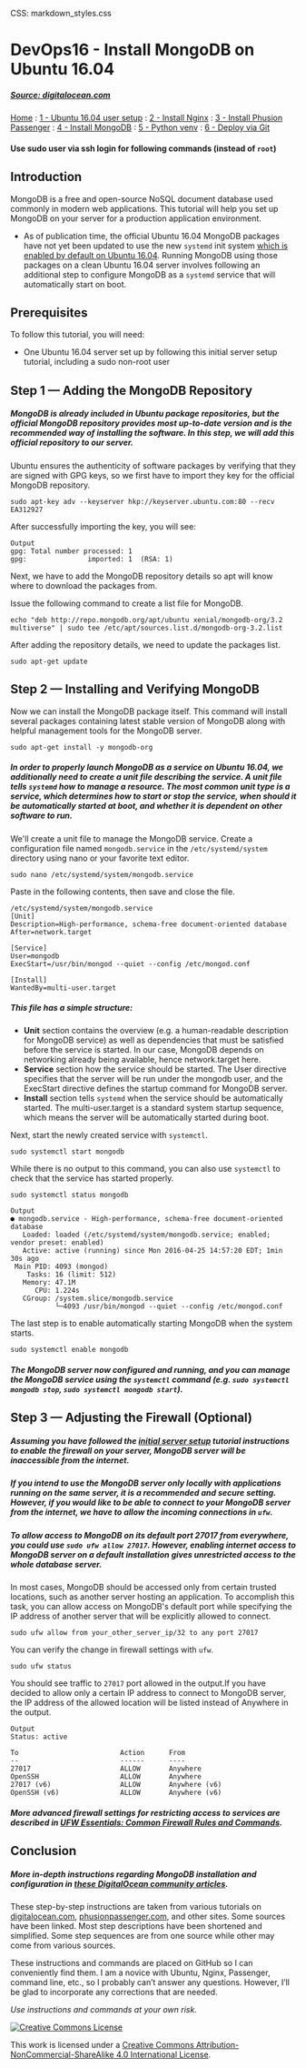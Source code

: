 CSS: markdown_styles.css

# DevOps16 - Install MongoDB on Ubuntu 16.04

##### [Source: digitalocean.com](https://www.digitalocean.com/community/tutorials/how-to-install-mongodb-on-ubuntu-16-04)

[Home](../index.html)
: [1 - Ubuntu 16.04 user setup](devops16_1_ubuntu16_setup.html)
: [2 - Install Nginx](devops16_2_install_nginx.html)
: [3 - Install Phusion Passenger](devops16_3_install_phusionpassenger.html)
: [4 - Install MongoDB](devops16_4_install_mongodb.html)
: [5 - Python venv](devops16_5_python_venv.html)
: [6 - Deploy via Git](devops16_5_deploy_flask_app_w_git.html)


#### Use sudo user via ssh login for following commands (instead of `root`)


## Introduction

MongoDB is a free and open-source NoSQL document database used commonly in modern web applications. This tutorial will help you set up MongoDB on your server for a production application environment.

* As of publication time, the official Ubuntu 16.04 MongoDB packages have not yet been updated to use the new `systemd` init system [which is enabled by default on Ubuntu 16.04](https://www.digitalocean.com/community/tutorials/what-s-new-in-ubuntu-16-04#the-systemd-init-system). Running MongoDB using those packages on a clean Ubuntu 16.04 server involves following an additional step to configure MongoDB as a `systemd` service that will automatically start on boot.

## Prerequisites

To follow this tutorial, you will need:

* One Ubuntu 16.04 server set up by following this initial server setup tutorial, including a sudo non-root user


## Step 1 — Adding the MongoDB Repository

##### MongoDB is already included in Ubuntu package repositories, but the official MongoDB repository provides most up-to-date version and is the recommended way of installing the software. In this step, we will add this official repository to our server.

Ubuntu ensures the authenticity of software packages by verifying that they are signed with GPG keys, so we first have to import they key for the official MongoDB repository.

```
sudo apt-key adv --keyserver hkp://keyserver.ubuntu.com:80 --recv EA312927
```

After successfully importing the key, you will see:

```
Output
gpg: Total number processed: 1
gpg:               imported: 1  (RSA: 1)
```

Next, we have to add the MongoDB repository details so apt will know where to download the packages from.

Issue the following command to create a list file for MongoDB.

```
echo "deb http://repo.mongodb.org/apt/ubuntu xenial/mongodb-org/3.2 multiverse" | sudo tee /etc/apt/sources.list.d/mongodb-org-3.2.list
```

After adding the repository details, we need to update the packages list.

```
sudo apt-get update
```

## Step 2 — Installing and Verifying MongoDB

Now we can install the MongoDB package itself. This command will install several packages containing latest stable version of MongoDB along with helpful management tools for the MongoDB server.

```
sudo apt-get install -y mongodb-org
```

##### In order to properly launch MongoDB as a service on Ubuntu 16.04, we additionally need to create a unit file describing the service. A _unit file_ tells `systemd` how to manage a resource. The most common unit type is a service, which determines how to start or stop the service, when should it be automatically started at boot, and whether it is dependent on other software to run.

We'll create a unit file to manage the MongoDB service.
Create a configuration file named `mongodb.service` in the `/etc/systemd/system` directory using nano or your favorite text editor.

```
sudo nano /etc/systemd/system/mongodb.service
```

Paste in the following contents, then save and close the file.

```
/etc/systemd/system/mongodb.service
[Unit]
Description=High-performance, schema-free document-oriented database
After=network.target

[Service]
User=mongodb
ExecStart=/usr/bin/mongod --quiet --config /etc/mongod.conf

[Install]
WantedBy=multi-user.target
```

##### This file has a simple structure:

* __Unit__ section contains the overview (e.g. a human-readable description for MongoDB service) as well as dependencies that must be satisfied before the service is started. In our case, MongoDB depends on networking already being available, hence network.target here.
* __Service__ section how the service should be started. The User directive specifies that the server will be run under the mongodb user, and the ExecStart directive defines the startup command for MongoDB server.
* __Install__ section tells `systemd` when the service should be automatically started. The multi-user.target is a standard system startup sequence, which means the server will be automatically started during boot.

Next, start the newly created service with `systemctl`.

```
sudo systemctl start mongodb
```

While there is no output to this command, you can also use `systemctl` to check that the service has started properly.

```
sudo systemctl status mongodb
```

```
Output
● mongodb.service - High-performance, schema-free document-oriented database
   Loaded: loaded (/etc/systemd/system/mongodb.service; enabled; vendor preset: enabled)
   Active: active (running) since Mon 2016-04-25 14:57:20 EDT; 1min 30s ago
 Main PID: 4093 (mongod)
    Tasks: 16 (limit: 512)
   Memory: 47.1M
      CPU: 1.224s
   CGroup: /system.slice/mongodb.service
           └─4093 /usr/bin/mongod --quiet --config /etc/mongod.conf
```

The last step is to enable automatically starting MongoDB when the system starts.

```
sudo systemctl enable mongodb
```

##### The MongoDB server now configured and running, and you can manage the MongoDB service using the ```systemctl``` command (e.g. ```sudo systemctl mongodb stop```, ```sudo systemctl mongodb start```).


## Step 3 — Adjusting the Firewall (Optional)

##### Assuming you have followed the [initial server setup](https://www.digitalocean.com/community/tutorials/initial-server-setup-with-ubuntu-16-04) tutorial instructions to enable the firewall on your server, MongoDB server will be inaccessible from the internet.

##### If you intend to use the MongoDB server only locally with applications running on the same server, it is a recommended and secure setting. However, if you would like to be able to connect to your MongoDB server from the internet, we have to allow the incoming connections in `ufw`.

##### To allow access to MongoDB on its default port 27017 from everywhere, you could use ```sudo ufw allow 27017```. However, enabling internet access to MongoDB server on a default installation gives unrestricted access to the whole database server.

In most cases, MongoDB should be accessed only from certain trusted locations, such as another server hosting an application. To accomplish this task, you can allow access on MongoDB's default port while specifying the IP address of another server that will be explicitly allowed to connect.

```
sudo ufw allow from your_other_server_ip/32 to any port 27017
```

You can verify the change in firewall settings with `ufw`.

```
sudo ufw status
```

You should see traffic to `27017` port allowed in the output.If you have decided to allow only a certain IP address to connect to MongoDB server, the IP address of the allowed location will be listed instead of Anywhere in the output.

```
Output
Status: active

To                         Action      From
--                         ------      ----
27017                      ALLOW       Anywhere
OpenSSH                    ALLOW       Anywhere
27017 (v6)                 ALLOW       Anywhere (v6)
OpenSSH (v6)               ALLOW       Anywhere (v6)
```

##### More advanced firewall settings for restricting access to services are described in [UFW Essentials: Common Firewall Rules and Commands](https://www.digitalocean.com/community/tutorials/ufw-essentials-common-firewall-rules-and-commands).


## Conclusion

##### More in-depth instructions regarding MongoDB installation and configuration in [these DigitalOcean community articles](https://www.digitalocean.com/community/search?q=mongodb).






<div class='footnotes'>
<p>These step-by-step instructions are taken from various tutorials on <a href="https://digitalocean.com">digitalocean.com</a>, <a href="https://www.phusionpassenger.com">phusionpassenger.com</a>, and other sites. Some sources have been linked. Most step descriptions have been shortened and simplified. Some step sequences are from one source while other may come from various sources.</p>
<p>These instructions and commands are placed on GitHub so I can conveniently find them. I am a novice with Ubuntu, Nginx, Passenger, command line, etc., so I probably can&#8217;t answer any questions. However, I&#8217;ll be glad to incorporate any corrections that are needed.</p>
<p><em>Use instructions and commands at your own risk.</em></p>

<div class='creative-commons'>
  <a class="creative-commons-image" href="https://creativecommons.org/licenses/by-nc-sa/4.0/">
	<img rel="license" alt="Creative Commons License" src="creativecommons.png"></a>
    <p>
		This work is licensed under a <a rel="license" href="https://creativecommons.org/licenses/by-nc-sa/4.0/">Creative Commons Attribution-NonCommercial-ShareAlike 4.0 International License</a>.
		</p>
</div>
</div>
